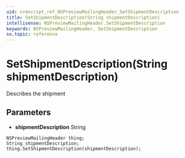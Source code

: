 ```yaml
---
uid: crmscript_ref_NSPreviewMailingHeader_SetShipmentDescription
title: SetShipmentDescription(String shipmentDescription)
intellisense: NSPreviewMailingHeader.SetShipmentDescription
keywords: NSPreviewMailingHeader, GetShipmentDescription
so.topic: reference
---
```


# SetShipmentDescription(String shipmentDescription)

Describes the shipment

## Parameters

* **shipmentDescription** String

```crmscript
NSPreviewMailingHeader thing;
String shipmentDescription;
thing.SetShipmentDescription(shipmentDescription);
```


